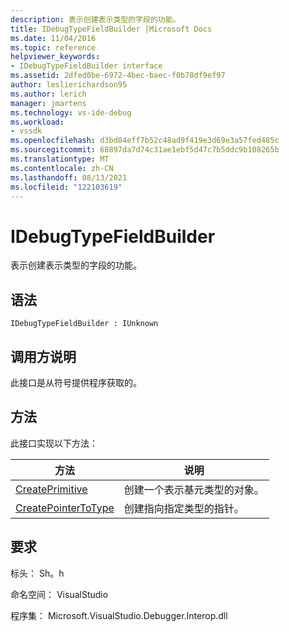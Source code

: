 ```yaml
---
description: 表示创建表示类型的字段的功能。
title: IDebugTypeFieldBuilder |Microsoft Docs
ms.date: 11/04/2016
ms.topic: reference
helpviewer_keywords:
- IDebugTypeFieldBuilder interface
ms.assetid: 2dfed0be-6972-4bec-baec-f0b78df9ef97
author: leslierichardson95
ms.author: lerich
manager: jmartens
ms.technology: vs-ide-debug
ms.workload:
- vssdk
ms.openlocfilehash: d3bd84eff7b52c48ad9f419e3d69e3a57fed485c
ms.sourcegitcommit: 68897da7d74c31ae1ebf5d47c7b5ddc9b108265b
ms.translationtype: MT
ms.contentlocale: zh-CN
ms.lasthandoff: 08/13/2021
ms.locfileid: "122103619"
---
```

# <a name="idebugtypefieldbuilder"></a>IDebugTypeFieldBuilder
表示创建表示类型的字段的功能。

## <a name="syntax"></a>语法

```
IDebugTypeFieldBuilder : IUnknown
```

## <a name="notes-for-callers"></a>调用方说明
 此接口是从符号提供程序获取的。

## <a name="methods"></a>方法
 此接口实现以下方法：

|方法|说明|
|------------|-----------------|
|[CreatePrimitive](../../../extensibility/debugger/reference/idebugtypefieldbuilder-createprimitive.md)|创建一个表示基元类型的对象。|
|[CreatePointerToType](../../../extensibility/debugger/reference/idebugtypefieldbuilder-createpointertotype.md)|创建指向指定类型的指针。|

## <a name="requirements"></a>要求
 标头： Sh。h

 命名空间： VisualStudio

 程序集： Microsoft.VisualStudio.Debugger.Interop.dll
